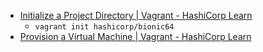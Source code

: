   * [Initialize a Project Directory | Vagrant - HashiCorp Learn](https://learn.hashicorp.com/tutorials/vagrant/getting-started-project-setup?in=vagrant/getting-started)
    * `vagrant init hashicorp/bionic64`
  * [Provision a Virtual Machine | Vagrant - HashiCorp Learn](https://learn.hashicorp.com/tutorials/vagrant/getting-started-provisioning?in=vagrant/networking-provisioning-operations)
